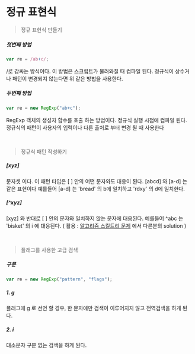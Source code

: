 # 정규 표현식

> 정규 표현식 만들기

##### 첫번째 방법

```js
var re = /ab+c/;
```

/로 감싸는 방식이다. 이 방법은 스크립트가 불러와질 때 컴파일 된다. 정규식이 상수거나 패턴이 변경되지 않는다면 위 같은 방법을 사용한다.

##### 두번째 방법

```js
var re = new RegExp("ab+c");
```

RegExp 객체의 생성자 함수를 호출 하는 방법이다. 정규식 실행 시점에 컴파일 된다. 정규식의 패턴이 사용자의 입력이나 다른 출처로 부터 변경 될 때 사용한다       

<br/>

> 정규식 패턴 작성하기

##### [xyz]

문자셋 이다. 이 패턴 타입은 [ ] 안의 어떤 문자와도 대응이 된다. [abcd] 와 [a-d] 는 같은 표현이다 예를들어 [a-d] 는 'bread' 의 b에 일치하고 'rdxy' 의 d에 일치한다.

##### [^xyz]

[xyz] 와 반대로 [ ] 안의 문자와 일치하지 않는 문자에 대응된다. 예를들어  ^abc 는 'bisket' 의 i 에 대응된다. ( 활용 : [알고리즘 스킬트리 문제](
https://github.com/mbxd1/Donguk-Hong/blob/master/Algorithm/%EC%95%8C%EA%B3%A0%EB%A6%AC%EC%A6%98%20%EB%AC%B8%EC%A0%9C%ED%92%80%EC%9D%B4%2020190417.md
)
에서 다른분의 solution )  

<br/>

> 플래그를 사용한 고급 검색

##### 구문

```js
var re = new RegExp("pattern", "flags");
```
##### 1. g

플래그에 g 로 선언 할 경우, 한 문자에만 검색이 이루어지지 않고 전역검색을 하게 된다.

##### 2. i

대소문자 구분 없는 검색을 하게 된다.

